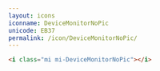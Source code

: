 ```yaml
---
layout: icons
iconname: DeviceMonitorNoPic
unicode: EB37
permalink: /icon/DeviceMonitorNoPic/
---
```


``` html
<i class="mi mi-DeviceMonitorNoPic"></i>
```
